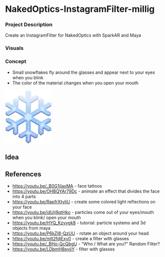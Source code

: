 # NakedOptics-InstagramFilter-millig

### Project Description
Create an InstagramFilter for NakedOptics with SparkAR and Maya

### Visuals

### Concept
+ Small snowflakes fly around the glasses and appear next to your eyes when you blink
+ The color of the material changes when you open your mouth

<div>
<img src="./Visuals/snowflake_visual.jpg" width="150">
</div>

## Idea

## References
+ https://youtu.be/_B0G1jIaxMA - face tattoos			
+ https://youtu.be/OHBQYAr79Dc - animate an effect that divides the face into 4 parts	
+ https://youtu.be/RapfrXtyliU - create some colored light reflections on your face 	
+ https://youtu.be/idUij9qtHko - particles come out of your eyes/mouth when you blink/ open your mouth 				
+ https://youtu.be/HYQ_Kzyygk8 - tutorial: particle systems and 3d objects from maya	
+ https://youtu.be/P6kZl8-QzUU - rotate an object around your head	
+ https://youtu.be/mIt2fdjExy0 - create a filter with glasses
+ https://youtu.be/_BHo-QcQbgU - "Who / What are you?" Random Filter?
+ https://youtu.be/LDbmH8pyjjY - filter with glasses


